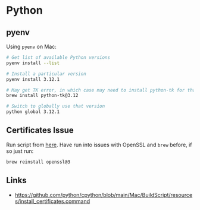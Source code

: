 # Python

## pyenv

Using `pyenv` on Mac:

```bash
# Get list of available Python versions
pyenv install --list

# Install a particular version
pyenv install 3.12.1

# May get TK error, in which case may need to install python-tk for that version
brew install python-tk@3.12

# Switch to globally use that version
python global 3.12.1
```

## Certificates Issue

Run script from [here](https://github.com/python/cpython/blob/main/Mac/BuildScript/resources/install_certificates.command). Have run into issues with OpenSSL and `brew` before, if so just run:

```bash
brew reinstall openssl@3
```

## Links

- <https://github.com/python/cpython/blob/main/Mac/BuildScript/resources/install_certificates.command>
